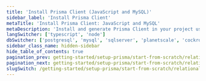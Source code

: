 ```yaml
---
title: 'Install Prisma Client (JavaScript and MySQL)'
sidebar_label: 'Install Prisma Client'
metaTitle: 'Install Prisma Client: JavaScript and MySQL'
metaDescription: 'Install and generate Prisma Client in your project using JavaScript and MySQL'
langSwitcher: ['typescript', 'node']
dbSwitcher: ['postgresql', 'mysql', 'sqlserver', 'planetscale', 'cockroachdb']
sidebar_class_name: hidden-sidebar
hide_table_of_contents: true
pagination_prev: getting-started/setup-prisma/start-from-scratch/relational-databases/using-prisma-migrate-node-mysql
pagination_next: getting-started/setup-prisma/start-from-scratch/relational-databases/querying-the-database-node-mysql
slugSwitch: /getting-started/setup-prisma/start-from-scratch/relational-databases/install-prisma-client-
---
```


<!-- InstallPrismaClient -->
